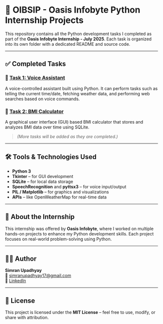 # 🌟 OIBSIP - Oasis Infobyte Python Internship Projects

This repository contains all the Python development tasks I completed as part of the **Oasis Infobyte Internship - July 2025**. Each task is organized into its own folder with a dedicated README and source code.

---

## ✅ Completed Tasks

### 🔹 [Task 1: Voice Assistant](./Task-1%20Voice%20Assistant)
A voice-controlled assistant built using Python. It can perform tasks such as telling the current time/date, fetching weather data, and performing web searches based on voice commands.

### 🔹 [Task 2: BMI Calculator](./Task-2%20BMI%20Calculator)
A graphical user interface (GUI) based BMI calculator that stores and analyzes BMI data over time using SQLite.

> *(More tasks will be added as they are completed.)*

---

## 🛠️ Tools & Technologies Used
- **Python 3**
- **Tkinter** – for GUI development
- **SQLite** – for local data storage
- **SpeechRecognition** and **pyttsx3** – for voice input/output
- **PIL / Matplotlib** – for graphics and visualizations
- **APIs** – like OpenWeatherMap for real-time data

---

## 🎯 About the Internship

This internship was offered by **Oasis Infobyte**, where I worked on multiple hands-on projects to enhance my Python development skills. Each project focuses on real-world problem-solving using Python.

---

## 👩‍💻 Author

**Simran Upadhyay**  
📧 simranupadhyay17@gmail.com  
🔗 [LinkedIn](www.linkedin.com/in/simran-upadhyay26)

---

## 📄 License

This project is licensed under the **MIT License** – feel free to use, modify, or share with attribution.


